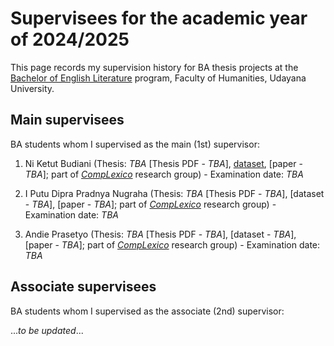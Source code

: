 # Supervisees for the academic year of 2024/2025

This page records my supervision history for BA thesis projects at the [Bachelor of English Literature](https://sasing.unud.ac.id/) program, Faculty of Humanities, Udayana University.

## Main supervisees

BA students whom I supervised as the main (1st) supervisor:

1. Ni Ketut Budiani (Thesis: *TBA* [Thesis PDF - *TBA*], [dataset](https://doi.org/10.5281/zenodo.15599210), [paper - *TBA*]; part of [*CompLexico*](https://github.com/complexico) research group) - Examination date: *TBA*

1. I Putu Dipra Pradnya Nugraha (Thesis: *TBA* [Thesis PDF - *TBA*], [dataset - *TBA*], [paper - *TBA*]; part of [*CompLexico*](https://github.com/complexico) research group) - Examination date: *TBA*

1. Andie Prasetyo (Thesis: *TBA* [Thesis PDF - *TBA*], [dataset - *TBA*], [paper - *TBA*]; part of [*CompLexico*](https://github.com/complexico) research group) - Examination date: *TBA*

## Associate supervisees

BA students whom I supervised as the associate (2nd) supervisor:

...*to be updated*...